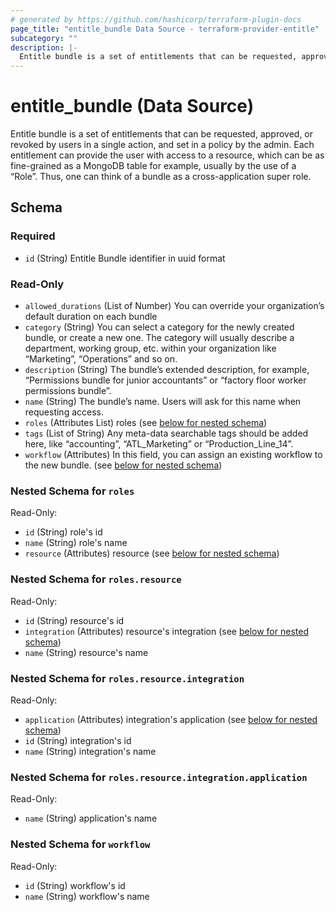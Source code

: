 ```yaml
---
# generated by https://github.com/hashicorp/terraform-plugin-docs
page_title: "entitle_bundle Data Source - terraform-provider-entitle"
subcategory: ""
description: |-
  Entitle bundle is a set of entitlements that can be requested, approved, or revoked by users in a single action, and set in a policy by the admin. Each entitlement can provide the user with access to a resource, which can be as fine-grained as a MongoDB table for example, usually by the use of a “Role”. Thus, one can think of a bundle as a cross-application super role.
---
```


# entitle_bundle (Data Source)

Entitle bundle is a set of entitlements that can be requested, approved, or revoked by users in a single action, and set in a policy by the admin. Each entitlement can provide the user with access to a resource, which can be as fine-grained as a MongoDB table for example, usually by the use of a “Role”. Thus, one can think of a bundle as a cross-application super role.



<!-- schema generated by tfplugindocs -->
## Schema

### Required

- `id` (String) Entitle Bundle identifier in uuid format

### Read-Only

- `allowed_durations` (List of Number) You can override your organization’s default duration on each bundle
- `category` (String) You can select a category for the newly created bundle, or create a new one. The category will usually describe a department, working group, etc. within your organization like “Marketing”, “Operations” and so on.
- `description` (String) The bundle’s extended description, for example, “Permissions bundle for junior accountants” or “factory floor worker permissions bundle”.
- `name` (String) The bundle’s name. Users will ask for this name when requesting access.
- `roles` (Attributes List) roles (see [below for nested schema](#nestedatt--roles))
- `tags` (List of String) Any meta-data searchable tags should be added here, like “accounting”, “ATL_Marketing” or “Production_Line_14”.
- `workflow` (Attributes) In this field, you can assign an existing workflow to the new bundle. (see [below for nested schema](#nestedatt--workflow))

<a id="nestedatt--roles"></a>
### Nested Schema for `roles`

Read-Only:

- `id` (String) role's id
- `name` (String) role's name
- `resource` (Attributes) resource (see [below for nested schema](#nestedatt--roles--resource))

<a id="nestedatt--roles--resource"></a>
### Nested Schema for `roles.resource`

Read-Only:

- `id` (String) resource's id
- `integration` (Attributes) resource's integration (see [below for nested schema](#nestedatt--roles--resource--integration))
- `name` (String) resource's name

<a id="nestedatt--roles--resource--integration"></a>
### Nested Schema for `roles.resource.integration`

Read-Only:

- `application` (Attributes) integration's application (see [below for nested schema](#nestedatt--roles--resource--integration--application))
- `id` (String) integration's id
- `name` (String) integration's name

<a id="nestedatt--roles--resource--integration--application"></a>
### Nested Schema for `roles.resource.integration.application`

Read-Only:

- `name` (String) application's name





<a id="nestedatt--workflow"></a>
### Nested Schema for `workflow`

Read-Only:

- `id` (String) workflow's id
- `name` (String) workflow's name

